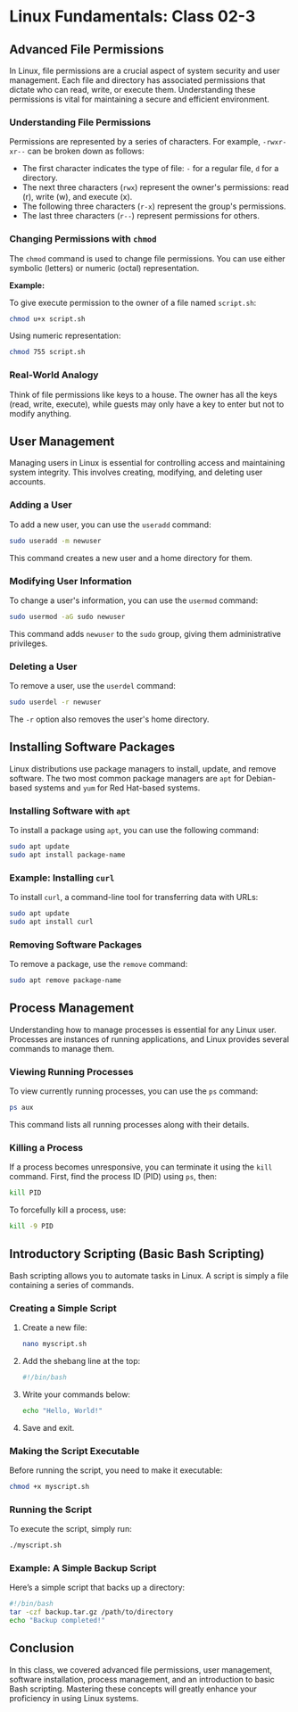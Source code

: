 # Linux Fundamentals: Class 02-3

## Advanced File Permissions

In Linux, file permissions are a crucial aspect of system security and user management. Each file and directory has associated permissions that dictate who can read, write, or execute them. Understanding these permissions is vital for maintaining a secure and efficient environment.

### Understanding File Permissions

Permissions are represented by a series of characters. For example, `-rwxr-xr--` can be broken down as follows:

- The first character indicates the type of file: `-` for a regular file, `d` for a directory.
- The next three characters (`rwx`) represent the owner's permissions: read (r), write (w), and execute (x).
- The following three characters (`r-x`) represent the group's permissions.
- The last three characters (`r--`) represent permissions for others.

### Changing Permissions with `chmod`

The `chmod` command is used to change file permissions. You can use either symbolic (letters) or numeric (octal) representation.

**Example:**

To give execute permission to the owner of a file named `script.sh`:
```bash
chmod u+x script.sh
```

Using numeric representation:
```bash
chmod 755 script.sh
```

### Real-World Analogy

Think of file permissions like keys to a house. The owner has all the keys (read, write, execute), while guests may only have a key to enter but not to modify anything.

## User Management

Managing users in Linux is essential for controlling access and maintaining system integrity. This involves creating, modifying, and deleting user accounts.

### Adding a User

To add a new user, you can use the `useradd` command:

```bash
sudo useradd -m newuser
```

This command creates a new user and a home directory for them.

### Modifying User Information

To change a user's information, you can use the `usermod` command:

```bash
sudo usermod -aG sudo newuser
```

This command adds `newuser` to the `sudo` group, giving them administrative privileges.

### Deleting a User

To remove a user, use the `userdel` command:

```bash
sudo userdel -r newuser
```

The `-r` option also removes the user's home directory.

## Installing Software Packages

Linux distributions use package managers to install, update, and remove software. The two most common package managers are `apt` for Debian-based systems and `yum` for Red Hat-based systems.

### Installing Software with `apt`

To install a package using `apt`, you can use the following command:

```bash
sudo apt update
sudo apt install package-name
```

### Example: Installing `curl`

To install `curl`, a command-line tool for transferring data with URLs:

```bash
sudo apt update
sudo apt install curl
```

### Removing Software Packages

To remove a package, use the `remove` command:

```bash
sudo apt remove package-name
```

## Process Management

Understanding how to manage processes is essential for any Linux user. Processes are instances of running applications, and Linux provides several commands to manage them.

### Viewing Running Processes

To view currently running processes, you can use the `ps` command:

```bash
ps aux
```

This command lists all running processes along with their details.

### Killing a Process

If a process becomes unresponsive, you can terminate it using the `kill` command. First, find the process ID (PID) using `ps`, then:

```bash
kill PID
```

To forcefully kill a process, use:

```bash
kill -9 PID
```

## Introductory Scripting (Basic Bash Scripting)

Bash scripting allows you to automate tasks in Linux. A script is simply a file containing a series of commands.

### Creating a Simple Script

1. Create a new file:
   ```bash
   nano myscript.sh
   ```

2. Add the shebang line at the top:
   ```bash
   #!/bin/bash
   ```

3. Write your commands below:
   ```bash
   echo "Hello, World!"
   ```

4. Save and exit.

### Making the Script Executable

Before running the script, you need to make it executable:

```bash
chmod +x myscript.sh
```

### Running the Script

To execute the script, simply run:

```bash
./myscript.sh
```

### Example: A Simple Backup Script

Here’s a simple script that backs up a directory:

```bash
#!/bin/bash
tar -czf backup.tar.gz /path/to/directory
echo "Backup completed!"
```

## Conclusion

In this class, we covered advanced file permissions, user management, software installation, process management, and an introduction to basic Bash scripting. Mastering these concepts will greatly enhance your proficiency in using Linux systems.
